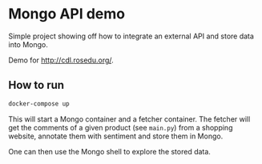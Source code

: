 # Mongo API demo

Simple project showing off how to integrate an external API and store data
into Mongo.

Demo for http://cdl.rosedu.org/.


## How to run

```bash
docker-compose up
```

This will start a Mongo container and a fetcher container. The fetcher will
get the comments of a given product (see `main.py`) from a shopping website,
annotate them with sentiment and store them in Mongo.

One can then use the Mongo shell to explore the stored data.

